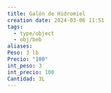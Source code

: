 ```yaml
---
title: Galón de Hidromiel
creation date: 2024-03-06 11:51
tags:
  - type/object
  - obj/beb
aliases: 
Peso: 3 lb
Precio: "100"
int_peso: 3
int_precio: 100
Cantidad: 3L
---
```


